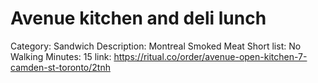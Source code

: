 # Avenue kitchen and deli lunch

Category: Sandwich
Description: Montreal Smoked Meat
Short list: No
Walking Minutes: 15
link: https://ritual.co/order/avenue-open-kitchen-7-camden-st-toronto/2tnh